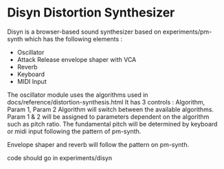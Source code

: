 # Disyn Distortion Synthesizer

Disyn is a browser-based sound synthesizer based on experiments/pm-synth which has the following elements :

* Oscillator
* Attack Release envelope shaper with VCA
* Reverb
* Keyboard
* MIDI Input

The oscillator module uses the algorithms used in docs/reference/distortion-synthesis.html
It has 3 controls : Algorithm, Param 1, Param 2
Algorithm will switch between the available algorithms. Param 1 & 2 will be assigned to parameters dependent on the algorithm such as pitch ratio.
The fundamental pitch will be determined by keyboard or midi input following the pattern of pm-synth.

Envelope shaper and reverb will follow the pattern on pm-synth.

code should go in experiments/disyn